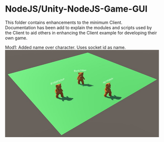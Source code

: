 # NodeJS/Unity-NodeJS-Game-GUI
  
This folder contains enhancements to the minimum Client.  
Documentation has been add to explain the modules and scripts used by the Client to 
aid others in enhancing the Client example for developing their own game.  

Mod1: Added name over character. Uses socket id as name.  
![alt tag](ScreenShot.jpg)  
